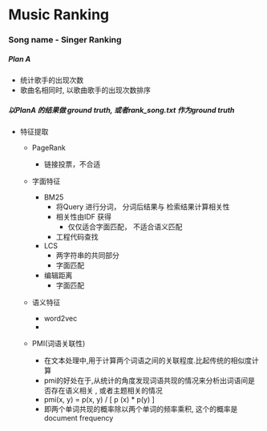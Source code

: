 # Music Ranking
### Song name - Singer Ranking
##### Plan A
+ 统计歌手的出现次数
+ 歌曲名相同时, 以歌曲歌手的出现次数排序

##### 以PlanA 的结果做 ground truth, 或者rank_song.txt 作为ground truth
+ 特征提取
    + PageRank
        + 链接投票，不合适
    
    + 字面特征
        + BM25
            + 将Query 进行分词， 分词后结果与 检索结果计算相关性
            + 相关性由IDF 获得
                + 仅仅适合字面匹配， 不适合语义匹配
            + 工程代码查找
        + LCS
            + 两字符串的共同部分
            + 字面匹配
        + 编辑距离
            + 字面匹配
    + 语义特征
        + word2vec
        +  
    + PMI(词语关联性)
        + 在文本处理中,用于计算两个词语之间的关联程度.比起传统的相似度计算
        + pmi的好处在于,从统计的角度发现词语共现的情况来分析出词语间是否存在语义相关 , 或者主题相关的情况
        + pmi(x, y) = p(x, y) / [ p (x) * p(y) ] 
        + 即两个单词共现的概率除以两个单词的频率乘积, 这个的概率是document frequency
    

